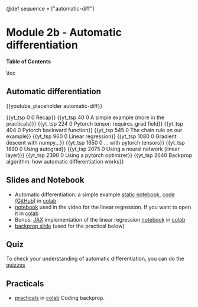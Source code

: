 @def sequence = ["automatic-diff"]

# Module 2b - Automatic differentiation

**Table of Contents**

\toc


## Automatic differentiation

{{youtube_placeholder automatic-diff}}

{{yt_tsp 0 0 Recap}}
{{yt_tsp 40 0 A simple example (more in the practicals)}}
{{yt_tsp 224 0 Pytorch tensor: requires_grad field}}
{{yt_tsp 404 0 Pytorch backward function}}
{{yt_tsp 545 0 The chain rule on our example}}
{{yt_tsp 960 0 Linear regression}}
{{yt_tsp 1080 0 Gradient descent with numpy...}}
{{yt_tsp 1650 0 ... with pytorch tensors}}
{{yt_tsp 1890 0 Using autograd}}
{{yt_tsp 2075 0 Using a neural network (linear layer)}}
{{yt_tsp 2390 0 Using a pytorch optimizer}}
{{yt_tsp 2640 Backprop algorithm: how automatic differentiation works}}

## Slides and Notebook

- Automatic differentiation: a simple example [static notebook](/notebooks_md/02a_basics), [code (GitHub)](https://github.com/dataflowr/notebooks/blob/master/Module2/02a_basics.ipynb) in [colab](https://colab.research.google.com/github/dataflowr/notebooks/blob/master/Module2/02a_basics.ipynb)
- [notebook](https://github.com/dataflowr/notebooks/blob/master/Module2/02b_linear_reg.ipynb) used in the video for the linear regression. If you want to open it in [colab](https://colab.research.google.com/github/dataflowr/notebooks/blob/master/Module2/02b_linear_reg.ipynb)
- Bonus: [JAX](https://jax.readthedocs.io/en/latest/index.html) implementation of the linear regression [notebook](https://github.com/dataflowr/notebooks/blob/master/Module2/linear_regression_jax.ipynb) in [colab](https://colab.research.google.com/github/dataflowr/notebooks/blob/master/Module2/linear_regression_jax.ipynb)
- [backprop slide](https://raw.githubusercontent.com/dataflowr/slides/master/backprop.pdf) (used for the practical below)

## Quiz

To check your understanding of automatic differentiation, you can do the [quizzes](https://dataflowr.github.io/quiz/module2.html)
## Practicals

- [practicals](https://github.com/dataflowr/notebooks/blob/master/Module2/02_backprop.ipynb) in [colab](https://colab.research.google.com/github/dataflowr/notebooks/blob/master/Module2/02_backprop.ipynb) Coding backprop. <!-- [solution](https://forum.dataflowr.com/t/link-to-solution-2-simple-implementation-of-backprop/55) (forum login required) -->

